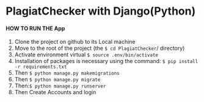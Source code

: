 # PlagiatChecker with  Django(Python) 


#### HOW TO RUN THE App

1. Clone the project on github to its Local machine
2. Move to the root of the project (the `$ cd PlagiatChecker`/ directory)
3. Activate environment virtual `$ source .env/bin/activate`
4. Installation of packages is necessary using the command: `$ pip install -r requirements.txt`
5. Then `$ python manage.py makemigrations`
6. Then `$ python manage.py migrate`
7. Then:`$ python manage.py runserver`
8. Then Create Accounts and login 


